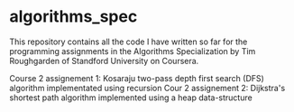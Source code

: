 # algorithms_spec
This repository contains all the code I have written so far for the programming assignments in the Algorithms Specialization by Tim Roughgarden of Standford University on Coursera.

Course 2 assignement 1: Kosaraju two-pass depth first search (DFS) algorithm implementated using recursion
Cour 2 assignement 2: Dijkstra's shortest path algorithm implemented using a heap data-structure 
